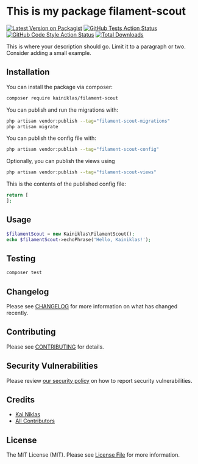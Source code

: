 # This is my package filament-scout

[![Latest Version on Packagist](https://img.shields.io/packagist/v/kainiklas/filament-scout.svg?style=flat-square)](https://packagist.org/packages/kainiklas/filament-scout)
[![GitHub Tests Action Status](https://img.shields.io/github/actions/workflow/status/kainiklas/filament-scout/run-tests.yml?branch=main&label=tests&style=flat-square)](https://github.com/kainiklas/filament-scout/actions?query=workflow%3Arun-tests+branch%3Amain)
[![GitHub Code Style Action Status](https://img.shields.io/github/actions/workflow/status/kainiklas/filament-scout/fix-php-code-style-issues.yml?branch=main&label=code%20style&style=flat-square)](https://github.com/kainiklas/filament-scout/actions?query=workflow%3A"Fix+PHP+code+style+issues"+branch%3Amain)
[![Total Downloads](https://img.shields.io/packagist/dt/kainiklas/filament-scout.svg?style=flat-square)](https://packagist.org/packages/kainiklas/filament-scout)



This is where your description should go. Limit it to a paragraph or two. Consider adding a small example.

## Installation

You can install the package via composer:

```bash
composer require kainiklas/filament-scout
```

You can publish and run the migrations with:

```bash
php artisan vendor:publish --tag="filament-scout-migrations"
php artisan migrate
```

You can publish the config file with:

```bash
php artisan vendor:publish --tag="filament-scout-config"
```

Optionally, you can publish the views using

```bash
php artisan vendor:publish --tag="filament-scout-views"
```

This is the contents of the published config file:

```php
return [
];
```

## Usage

```php
$filamentScout = new Kainiklas\FilamentScout();
echo $filamentScout->echoPhrase('Hello, Kainiklas!');
```

## Testing

```bash
composer test
```

## Changelog

Please see [CHANGELOG](CHANGELOG.md) for more information on what has changed recently.

## Contributing

Please see [CONTRIBUTING](.github/CONTRIBUTING.md) for details.

## Security Vulnerabilities

Please review [our security policy](../../security/policy) on how to report security vulnerabilities.

## Credits

- [Kai Niklas](https://github.com/kainiklas)
- [All Contributors](../../contributors)

## License

The MIT License (MIT). Please see [License File](LICENSE.md) for more information.
